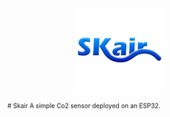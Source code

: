 <p align="center">
  <img width="200" src="img\LOGO_v1_blue.png" alt="SKair logo">
</p>
# Skair
 A simple Co2 sensor deployed on an ESP32.
